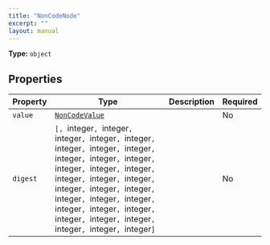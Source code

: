 ```yaml
---
title: "NonCodeNode"
excerpt: ""
layout: manual
---
```



**Type:** `object`





## Properties

| Property | Type | Description | Required |
|----------|------|-------------|----------|
| `value` |[`NonCodeValue`](/docs/kcl/types/NonCodeValue)|  | No |
| `digest` |`[, `integer`, `integer`, `integer`, `integer`, `integer`, `integer`, `integer`, `integer`, `integer`, `integer`, `integer`, `integer`, `integer`, `integer`, `integer`, `integer`, `integer`, `integer`, `integer`, `integer`, `integer`, `integer`, `integer`, `integer`, `integer`, `integer`, `integer`, `integer`, `integer`, `integer`, `integer`, `integer`]`|  | No |


